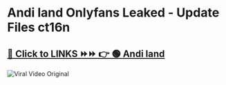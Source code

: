 
 # Andi land Onlyfans Leaked - Update Files ct16n

## <h2><a href="https://clipsfans.com/Andi_land&ref=git">🔗 Click to LINKS ⏩⏩ 👉 🟢 Andi land </a></h2>

<a href="https://clipsfans.com/Andi_land&ref=git" rel="nofollow" data-target="animated-image.originalLink"><img src="https://i.ibb.co.com/xMMVF88/686577567.gif" alt="Viral Video Original" style="max-width: 100%; display: inline-block;" data-target="animated-image.originalImage"></a>

